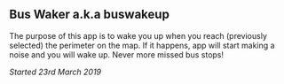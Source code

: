 ## Bus Waker a.k.a buswakeup
The purpose of this app is to wake you up when you reach (previously selected) the perimeter on the map.
If it happens, app will start making a noise and you will wake up. Never more missed bus stops!

*Started 23rd March 2019*
